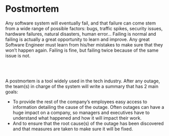 # Postmortem

<p>Any software system will eventually fail, and that failure can come stem from a wide range of possible factors: bugs, traffic spikes, security issues, hardware failures, natural disasters, human error… Failing is normal and failing is actually a great opportunity to learn and improve. Any great Software Engineer must learn from his/her mistakes to make sure that they won’t happen again. Failing is fine, but failing twice because of the same issue is not.</p><br><br>

<p>A postmortem is a tool widely used in the tech industry. After any outage, the team(s) in charge of the system will write a summary that has 2 main goals:</p>
<ul>
<li> To provide the rest of the company’s employees easy access to information detailing the cause of the outage. Often outages can have a huge impact on a company, so managers and executives have to understand what happened and how it will impact their work.</li>
<li> And to ensure that the root cause(s) of the outage has been discovered and that measures are taken to make sure it will be fixed.</li>

